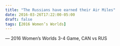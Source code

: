 ```yaml
---
title: "The Russians have earned their Air Miles"
date: 2016-03-26T17:22:00-05:00
draft: false
tags: [2016 Women’s Worlds]
---
```

— 2016 Women’s Worlds 3-4 Game, CAN vs RUS
<!--more--> 

